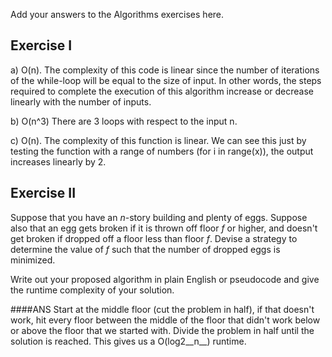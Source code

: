 Add your answers to the Algorithms exercises here.

## Exercise I

a) O(n). The complexity of this code is linear since the number of iterations of the while-loop will be equal to the size of input. In other words, the steps required to complete the execution of this algorithm increase or decrease linearly with the number of inputs.

b) O(n^3) There are 3 loops with respect to the input n.

c) O(n). The complexity of this function is linear. We can see this just by testing the function with a range of numbers (for i in range(x)), the output increases linearly by 2.

## Exercise II

Suppose that you have an _n_-story building and plenty of eggs. Suppose also that an egg gets broken if it is thrown off floor _f_ or higher, and doesn't get broken if dropped off a floor less than floor _f_. Devise a strategy to determine the value of _f_ such that the number of dropped eggs is minimized.

Write out your proposed algorithm in plain English or pseudocode and give the runtime complexity of your solution.

####ANS
Start at the middle floor (cut the problem in half), if that doesn't work, hit every floor between the middle of the floor that didn't work below or above the floor that we started with. Divide the problem in half until the solution is reached. This gives us a O(log2__n__) runtime.
